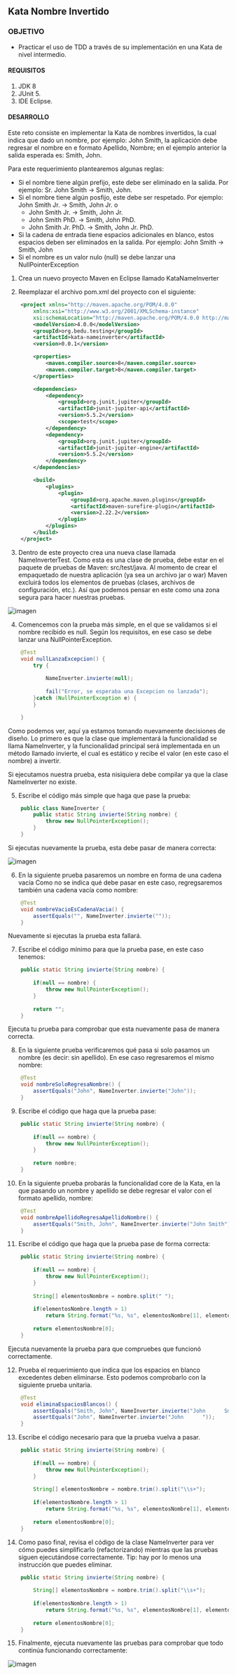 ## Kata Nombre Invertido

### OBJETIVO 

- Practicar el uso de TDD a través de su implementación en una Kata de nivel intermedio.

#### REQUISITOS 

1. JDK 8
2. JUnit 5.
3. IDE Eclipse.

#### DESARROLLO

Este reto consiste en implementar la Kata de nombres invertidos, la cual indica que dado un nombre, por ejemplo: John Smith, la aplicación debe regresar el nombre en e formato Apellido, Nombre; en el ejemplo anterior la salida esperada es: Smith, John.

Para este requerimiento plantearemos algunas reglas:

 - Si el nombre tiene algún prefijo, este debe ser eliminado en la salida. Por ejemplo: Sr. John Smith -> Smith, John.
 - Si el nombre tiene algún posfijo, este debe ser respetado. Por ejemplo: John Smith Jr. -> Smith, John Jr. o
 	- John Smith Jr. -> Smith, John Jr.
	- John Smith PhD. -> Smith, John PhD.
	- John Smith Jr. PhD. -> Smith, John Jr. PhD.
 - Si la cadena de entrada tiene espacios adicionales en blanco, estos espacios deben ser eliminados en la salida. Por ejemplo: John      Smith -> Smith, John
 - Si el nombre es un valor nulo (null) se debe lanzar una NullPointerException
	
1. Crea un nuevo proyecto Maven en Eclipse llamado KataNameInverter

2. Reemplazar el archivo pom.xml del proyecto con el siguiente:
```xml
	<project xmlns="http://maven.apache.org/POM/4.0.0"
		xmlns:xsi="http://www.w3.org/2001/XMLSchema-instance"
		xsi:schemaLocation="http://maven.apache.org/POM/4.0.0 http://maven.apache.org/xsd/maven-4.0.0.xsd">
		<modelVersion>4.0.0</modelVersion>
		<groupId>org.bedu.testing</groupId>
		<artifactId>kata-nameinverter</artifactId>
		<version>0.0.1</version>

		<properties>
			<maven.compiler.source>8</maven.compiler.source>
			<maven.compiler.target>8</maven.compiler.target>
		</properties>

		<dependencies>
			<dependency>
				<groupId>org.junit.jupiter</groupId>
				<artifactId>junit-jupiter-api</artifactId>
				<version>5.5.2</version>
				<scope>test</scope>
			</dependency>
			<dependency>
				<groupId>org.junit.jupiter</groupId>
				<artifactId>junit-jupiter-engine</artifactId>
				<version>5.5.2</version>
			</dependency>
		</dependencies>

		<build>
			<plugins>
				<plugin>
					<groupId>org.apache.maven.plugins</groupId>
					<artifactId>maven-surefire-plugin</artifactId>
					<version>2.22.2</version>
				</plugin>
			</plugins>
		</build>
	</project>
```

3. Dentro de este proyecto crea una nueva clase llamada NameInverterTest. Como esta es una clase de prueba, debe estar en el paquete de pruebas de Maven: src/test/java. Al momento de crear el empaquetado de nuestra aplicación (ya sea un archivo jar o war) Maven excluirá todos los elementos de pruebas (clases, archivos de configuración, etc.). Así que podemos pensar en este como una zona segura para hacer nuestras pruebas.

![imagen](img/figura_01.png)

4. Comencemos con la prueba más simple, en el que se validamos si el nombre recibido es null. Según los requisitos, en ese caso se debe lanzar una NullPointerException.

```java
	@Test
	void nullLanzaExcepcion() {
		try {
			
			NameInverter.invierte(null);
			
			fail("Error, se esperaba una Excepcion no lanzada");
		}catch (NullPointerException e) {
		}

	}
```

Como podemos ver, aquí ya estamos tomando nuevameente decisiones de diseño. Lo primero es que la clase que implementará la funcionalidad se llama NameInverter, y la funcionalidad principal será implementada en un método llamado invierte, el cual es estático y recibe el valor (en este caso el nombre) a invertir.

Si ejecutamos nuestra prueba, esta nisiquiera debe compilar ya que la clase NameInverter no existe.

5. Escribe el código más simple que haga que pase la prueba:

```java
	public class NameInverter {
		public static String invierte(String nombre) {
			throw new NullPointerException();
		}
	}
```
Si ejecutas nuevamente la prueba, esta debe pasar de manera correcta:

![imagen](img/figura_02.png)
	
6. En la siguiente prueba pasaremos un nombre en forma de una cadena vacía Como no se indica qué debe pasar en este caso, regregsaremos también una cadena vacía como nombre:

```java
	@Test
	void nombreVacioEsCadenaVacia() {
		assertEquals("", NameInverter.invierte(""));
	}
```

Nuevamente si ejecutas la prueba esta fallará. 

7. Escribe el código mínimo para que la prueba pase, en este caso tenemos: 

```java
	public static String invierte(String nombre) {
		
		if(null == nombre) {
			throw new NullPointerException();
		}
		
		return "";
	}
```

Ejecuta tu prueba para comprobar que esta nuevamente pasa de manera correcta.

8. En la siguiente prueba verificaremos qué pasa si solo pasamos un nombre (es decir: sin apellido). En ese caso regresaremos el mismo nombre:

```java
	@Test
	void nombreSoloRegresaNombre() {
		assertEquals("John", NameInverter.invierte("John"));
	}
```

9. Escribe el código que haga que la prueba pase:

```java
	public static String invierte(String nombre) {
		
		if(null == nombre) {
			throw new NullPointerException();
		}
		
		return nombre;
	}
```

10. En la siguiente prueba probarás la funcionalidad core de la Kata, en la que pasando un nombre y apellido se debe regresar el valor con el formato apellido, nombre:

```java
	@Test
	void nombreApellidoRegresaApellidoNombre() {
		assertEquals("Smith, John", NameInverter.invierte("John Smith"));
	}
```

11. Escribe el código que haga que la prueba pase de forma correcta:

```java
	public static String invierte(String nombre) {
		
		if(null == nombre) {
			throw new NullPointerException();
		}
		
		String[] elementosNombre = nombre.split(" ");
		
		if(elementosNombre.length > 1)
			return String.format("%s, %s", elementosNombre[1], elementosNombre[0]);
		
		return elementosNombre[0];
	}
```

Ejecuta nuevamente la prueba para que compruebes que funcionó correctamente.

12. Prueba el requerimiento que indica que los espacios en blanco excedentes deben eliminarse. Esto podemos comprobarlo con la siguiente prueba unitaria.

```java
	@Test 
	void eliminaEspaciosBlancos() {
		assertEquals("Smith, John", NameInverter.invierte("John      Smith   "));
		assertEquals("John", NameInverter.invierte("John      "));
	}
```

13. Escribe el código necesario para que la prueba vuelva a pasar.

```java
	public static String invierte(String nombre) {
		
		if(null == nombre) {
			throw new NullPointerException();
		}
		
		String[] elementosNombre = nombre.trim().split("\\s+");
		
		if(elementosNombre.length > 1)
			return String.format("%s, %s", elementosNombre[1], elementosNombre[0]);
		
		return elementosNombre[0];
	}
```

14. Como paso final, revisa el código de la clase NameInverter para ver cómo puedes simplificarlo (refactorizando) mientras que las pruebas siguen ejecutándose correctamente. Tip: hay por lo menos una instrucción que puedes eliminar.

```java
	public static String invierte(String nombre) {
			
		String[] elementosNombre = nombre.trim().split("\\s+");
		
		if(elementosNombre.length > 1)
			return String.format("%s, %s", elementosNombre[1], elementosNombre[0]);
		
		return elementosNombre[0];
	}
```

15. Finalmente, ejecuta nuevamente las pruebas para comprobar que todo continúa funcionando correctamente:

![imagen](img/figura_03.png)
